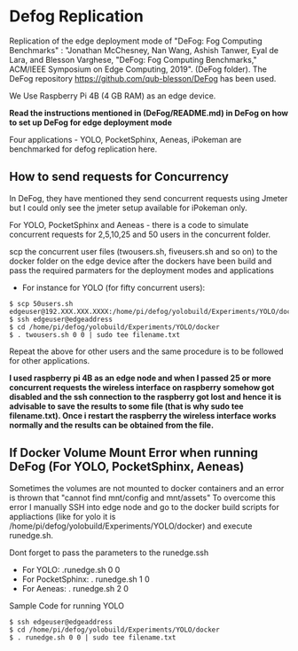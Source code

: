 # Defog Replication

 Replication of the edge deployment mode of "DeFog: Fog Computing Benchmarks" : "Jonathan McChesney, Nan Wang, Ashish Tanwer, Eyal de Lara, and Blesson Varghese, "DeFog: Fog Computing Benchmarks," ACM/IEEE Symposium on Edge Computing, 2019". (DeFog folder). The DeFog repository https://github.com/qub-blesson/DeFog has been used.

We Use Raspberry Pi 4B (4 GB RAM) as an edge device.

**Read the instructions mentioned in (DeFog/README.md) in DeFog on how to set up DeFog for edge deployment mode**

Four applications - YOLO, PocketSphinx, Aeneas, iPokeman are benchmarked for defog replication here. 

## How to send requests for Concurrency

In DeFog, they have mentioned they send concurrent requests using Jmeter but I could only see the jmeter setup available for iPokeman only. 

For YOLO, PocketSphinx and Aeneas - there is a code to simulate concurrent requests for 2,5,10,25 and 50 users in the concurrent folder.

scp the concurrent user files (twousers.sh, fiveusers.sh and so on) to the docker folder on the edge device after the dockers have been build and pass the required parmaters for the deployment modes and applications 

- For instance for YOLO (for fifty concurrent users):
```
$ scp 50users.sh edgeuser@192.XXX.XXX.XXXX:/home/pi/defog/yolobuild/Experiments/YOLO/docker
$ ssh edgeuser@edgeaddress
$ cd /home/pi/defog/yolobuild/Experiments/YOLO/docker
$ . twousers.sh 0 0 | sudo tee filename.txt
```

Repeat the above for other users and the same procedure is to be followed for other applications. 

**I used raspberry pi 4B as an edge node and when I passed 25 or more concurrent requests the wireless interface on raspberry somehow got disabled and the ssh connection to the raspberry got lost and hence it is advisable to save the results to some file (that is why sudo tee filename.txt). Once i restart the raspberry the wireless interface works normally and the results can be obtained from the file.** 

## If Docker Volume Mount Error when running DeFog (For YOLO, PocketSphinx, Aeneas)

Sometimes the volumes are not mounted to docker containers and an error is thrown that "cannot find mnt/config and mnt/assets"
To overcome this error I manually SSH into edge node and go to the docker build scripts for appliactions (like for yolo it is /home/pi/defog/yolobuild/Experiments/YOLO/docker) and execute runedge.sh. 

Dont forget to pass the parameters to the runedge.ssh 
- For YOLO: .runedge.sh 0 0 
- For PocketSphinx: . runedge.sh 1 0 
- For Aeneas: . runedge.sh 2 0 

Sample Code for running YOLO 
```
$ ssh edgeuser@edgeaddress
$ cd /home/pi/defog/yolobuild/Experiments/YOLO/docker
$ . runedge.sh 0 0 | sudo tee filename.txt
```

